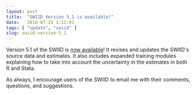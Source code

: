 ```yaml
---
layout: post
title:  "SWIID Version 5.1 is available!"
date:   2016-07-21 1:12:01
tags: [ "update", "swiid" ]
slug: swiid-version-5_1
---
```


Version 5.1 of the SWIID is [now available](http://fsolt.org/swiid/swiid_downloads.html)!  It revises and updates the SWIID's source data and estimates.  It also includes expanded training modules explaining how to take into account the uncertainty in the estimates in both R and Stata.

As always, I encourage users of the SWIID to email me with their comments, questions, and suggestions.
